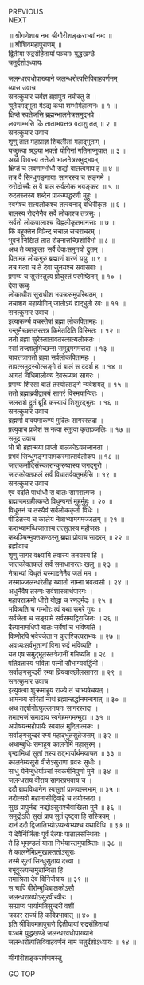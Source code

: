 PREVIOUS  
NEXT  
  
॥ श्रीगणेशाय नमः श्रीगौरीशङ्कराभ्यां नमः ॥  
॥ श्रीशिवमहापुराणम् ॥  
द्वितीया रुद्रसंहितायां पञ्चमः युद्धखण्डे  
चतुर्दशोऽध्यायः  
  
  
जलन्धरवधोपाख्याने जलन्धरोत्पत्तिविवाहवर्णनम्  
व्यास उवाच  
सनत्कुमार सर्वज्ञ ब्रह्मपुत्र नमोस्तु ते ।  
श्रुतेयमद्‌भुता मेऽद्य कथा शम्भोर्महात्मनः ॥ १ ॥  
क्षिप्ते स्वतेजसि ब्रह्मन्भालनेत्रसमुद्‌भवे ।  
लवणाम्भसि किं ताताभवत्तत्र वदाशु तत् ॥ २ ॥  
सनत्कुमार उवाच  
शृणु तात महाप्राज्ञ शिवलीलां महाद्‌भुताम् ।  
यच्छ्रुत्वा श्रद्धया भक्तो योगिनां गतिमाप्नुयात् ॥ ३ ॥  
अथो शिवस्य तत्तेजो भालनेत्रसमुद्‌भवम् ।  
क्षिप्तं च लवणाम्भोधौ सद्यो बालत्वमाप ह ॥ ४ ॥  
तत्र वै सिन्धुगङ्‌गायाः सागरस्य च सङ्‌गमे ।  
रुरोदोच्चैः स वै बाल सर्वलोक भयङ्‌करः ॥ ५ ॥  
रुदतस्तस्य शब्देन प्राकम्पद्धरणी मुहुः ।  
स्वर्गश्च सत्यलोकश्च तत्स्वनाद्‌ बधिरीकृतः ॥ ६ ॥  
बालस्य रोदनेनैव सर्वे लोकाश्च तत्रसुः ।  
सर्वतो लोकपालाश्च विह्वलीकृतमानसाः ॥ ७ ॥  
किं बहूक्तेन विप्रेन्द्र चचाल सचराचरम् ।  
भुवनं निखिलं तात रोदनात्तच्छिशोर्विभो ॥ ८ ॥  
अथ ते व्याकुलाः सर्वे देवाःसमुनयो द्रुतम् ।  
पितामहं लोकगुरुं ब्रह्माणं शरणं ययुः ॥ ९ ॥  
तत्र गत्वा च ते देवा सुनयश्च सवासवाः ।  
प्रणम्य च सुसंस्तुत्य प्रोचुस्तं परमेष्ठिनम् ॥ १० ॥  
देवा ऊचुः  
लोकाधीश सुराधीश भयन्नःसमुपस्थितम् ।  
तन्नाशय महायोगिन् जातोऽयं ह्यद्‌भुतो रवः ॥ ११ ॥  
सनत्कुमार उवाच ।  
इत्याकर्ण्य वचस्तेषां ब्रह्मा लोकपितामहः ॥  
गन्तुमैच्छत्ततस्तत्र किमेतदिति विस्मितः । १२ ॥  
ततो ब्रह्मा सुरैस्तातावतरत्सत्यलोकतः ।  
रसां तज्ज्ञातुमिच्छन्स समुद्रमगमत्तदा ॥ १३ ॥  
यावत्तत्रागतो ब्रह्मा सर्वलोकपितामहः ।  
तावत्समुद्रस्योत्सङ्‌गे तं बालं स ददर्श ह ॥ १४ ॥  
आगतं विधिमालोक्य देवरूप्यथ सागरः ।  
प्रणम्य शिरसा बालं तस्योत्सङ्‌गे न्यवेशयत् ॥ १५ ॥  
ततो ब्रह्माब्रवीद्वाक्यं सागरं विस्मयान्वितः ।  
जलराशे द्रुतं ब्रूहि कस्यायं शिशुरद्‌भुतः ॥ १६ ॥  
सनत्कुमार उवाच  
ब्रह्मणो वाक्यमाकर्ण्य मुदितः सागरस्तदा ।  
प्रत्युवाच प्रजेशं स नत्वा स्तुत्वा कृताञ्जलिः ॥ १७ ॥  
समुद्र उवाच  
भो भो ब्रह्मन्मया प्राप्तो बालकोऽयमजानता ।  
प्रभवं सिन्धुगङ्‌गायामकस्मात्सर्वलोकप ॥ १८ ॥  
जातकर्मादिसंस्कारान्कुरुष्वास्य जगद्‌गुरो ।  
जातकोक्तफलं सर्वं विधातर्वक्तुमर्हसि ॥ १९ ॥  
सनत्कुमार उवाच  
एवं वदति पाथोधौ स बालः सागरात्मजः ।  
ब्रह्माणमग्रहीत्कण्ठे विधुन्वन्तं मुहुर्मुहुः ॥ २० ॥  
विधूननं च तस्यैवं सर्वलोककृतो विधेः ।  
पीडितस्य च कालेय नेत्राभ्यामगमज्जलम् ॥ २१ ॥  
कराभ्यामब्धिजातस्य तत्सुतस्य महौजसः ।  
कथञ्चिन्मुक्तकण्ठस्तु ब्रह्मा प्रोवाच सादरम् ॥ २२ ॥  
ब्रह्मोवाच  
शृणु सागर वक्ष्यामि तवास्य तनयस्य हि ।  
जातकोक्तफलं सर्वं समाधानरतः खलु ॥ २३ ॥  
नेत्राभ्यां विधृतं यस्मादनेनैव जलं मम ।  
तस्माज्जलन्धरेतीह ख्यातो नाम्ना भवत्वसौ ॥ २४ ॥  
अधुनैवैष तरुणः सर्वशास्त्रार्थपारगः ।  
महापराक्रमो धीरो योद्धा च रणदुर्मदः ॥ २५ ॥  
भविष्यति च गम्भीरः त्वं यथा समरे गुहः ।  
सर्वजेता च सङ्‌ग्रामे सर्वसम्पद्विराजितः ॥ २६ ॥  
दैत्यानामधिपो बालः सर्वेषां च भविष्यति ।  
विष्णोरपि भवेज्जेता न कुतश्चित्पराभवः ॥ २७ ॥  
अवध्यःसर्वभूतानां विना रुद्रं भविष्यति ।  
यत एष समुद्‌भूतस्तत्रेदानीं गमिष्यति ॥ २८ ॥  
पतिव्रतास्य भविता पत्नी सौभाग्यवर्द्धिनी ।  
सर्वाङ्‌गसुन्दरी रम्या प्रियवाक्छीलसागरा ॥ २९ ॥  
सनत्कुमार उवाच  
इत्युक्त्वा शुक्रमाहूय राज्ये तं चाभ्यषेचयत् ।  
आमन्त्र्य सरितां नाथं ब्रह्मान्तर्द्धानमन्वगात् ॥ ३० ॥  
अथ तद्दर्शनोत्फुल्लनयनः सागरस्तदा ।  
तमात्मजं समादाय स्वगेहमगमन्मुदा ॥ ३१ ॥  
अपोषयन्महोपायैः स्वबालं मुदितात्मकः ।  
सर्वाङ्‌गसुन्दरं रम्यं महाद्‌भुतसुतेजसम् ॥ ३२ ॥  
अथाम्बुधिः समाहूय कालनेमिं महासुरम् ।  
वृन्दाभिधां सुतां तस्य तद्‌भार्यार्थमयाचत ॥ ३३ ॥  
कालनेम्यसुरो वीरोऽसुराणां प्रवरः सुधीः ।  
साधु येनेम्बुधेर्याञ्चां स्वकर्मनिपुणो मुने ॥ ३४ ॥  
जलन्धराय वीराय सागरप्रभवाय च ।  
ददौ ब्रह्मविधानेन स्वसुतां प्राणवल्लभाम् ॥ ३५ ॥  
तदोत्सवो महानासीद्विवाहे च तयोस्तदा ।  
सुखं प्रापुर्नदा नद्योऽसुराश्चैवाखिला मुने ॥ ३६ ॥  
समुद्रोऽति सुखं प्राप सुतं दृष्ट्वा हि सस्त्रियम् ।  
दानं ददौ द्विजातिभ्योऽप्यन्येभ्यश्च यथाविधि ॥ ३७ ॥  
ये देवैर्निर्जिताः पूर्वं दैत्याः पातालसंस्थिताः ।  
ते हि भूमण्डलं याता निर्भयास्तमुपाश्रिताः ॥ ३८ ॥  
ते कालनेमिप्रमुखास्ततोऽसुराः  
    तस्मै सुतां सिन्धुसुताय दत्त्वा ।  
बभूवुरत्यन्तमुदान्विता हि  
    तमाश्रिता देव विनिर्जयाय ॥ ३९ ॥  
स चापि वीरोम्बुधिबालकोऽसौ  
    जलन्धराख्योऽसुरवीरवीरः ।  
सम्प्राप्य भार्यामतिसुन्दरी वशीं  
    चकार राज्यं हि कविप्रभावात् ॥ ४० ॥  
इति श्रीशिवमहापुराणे द्वितीयायां रुद्रसंहितायां  
पञ्चमे युद्धखण्डे जलन्धरवधोपाख्याने  
जलन्धरोत्पत्तिविवाहवर्णनं नाम चतुर्दशोऽध्यायः ॥ १४ ॥  
  
  
श्रीगौरीशङ्करार्पणमस्तु  
  
GO TOP
